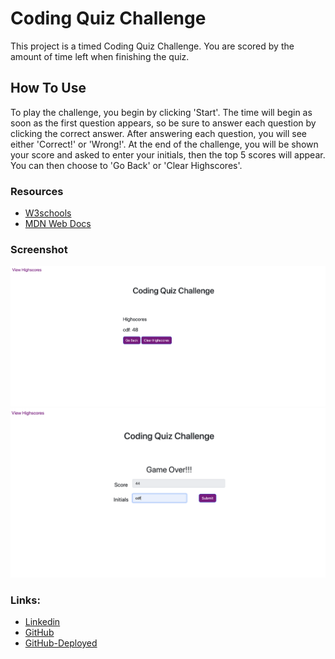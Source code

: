 # Coding Quiz Challenge

This project is a timed Coding Quiz Challenge. You are scored by the amount of time left when finishing the quiz.

## How To Use

To play the challenge, you begin by clicking 'Start'. The time will begin as soon as the first question appears, so be sure to answer each question by clicking the correct answer. After answering each question, you will see either 'Correct!' or 'Wrong!'. At the end of the challenge, you will be shown your score and asked to enter your initials, then the top 5 scores will appear. You can then choose to 'Go Back' or 'Clear Highscores'.

### Resources

* [W3schools](https://www.w3schools.com/css/css_syntax.asp)
* [MDN Web Docs](https://developer.mozilla.org/en-US/docs/Learn/JavaScript/First_steps/What_is_JavaScript)

### Screenshot

![coding-quiz-challenge](Assets/coding-quiz-screenshot.png)
![coding-quiz-challenge-2](Assets/coding-quiz-screenshot-2.png)

### Links:
* [Linkedin](https://www.linkedin.com/in/cdfox/)
* [GitHub](https://github.com/CFox2019)
* [GitHub-Deployed](https://cfox2019.github.io/Code-Quiz/)
